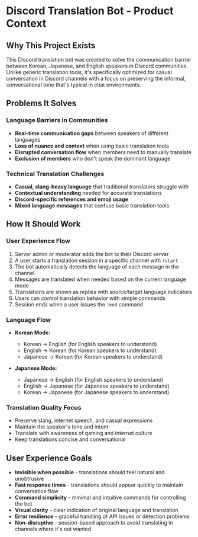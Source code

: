 # Discord Translation Bot - Product Context

## Why This Project Exists
This Discord translation bot was created to solve the communication barrier between Korean, Japanese, and English speakers in Discord communities. Unlike generic translation tools, it's specifically optimized for casual conversation in Discord channels with a focus on preserving the informal, conversational tone that's typical in chat environments.

## Problems It Solves

### Language Barriers in Communities
- **Real-time communication gaps** between speakers of different languages
- **Loss of nuance and context** when using basic translation tools
- **Disrupted conversation flow** when members need to manually translate
- **Exclusion of members** who don't speak the dominant language

### Technical Translation Challenges
- **Casual, slang-heavy language** that traditional translators struggle with
- **Contextual understanding** needed for accurate translations
- **Discord-specific references and emoji usage**
- **Mixed language messages** that confuse basic translation tools

## How It Should Work

### User Experience Flow
1. Server admin or moderator adds the bot to their Discord server
2. A user starts a translation session in a specific channel with `!start`
3. The bot automatically detects the language of each message in the channel
4. Messages are translated when needed based on the current language mode
5. Translations are shown as replies with source/target language indicators
6. Users can control translation behavior with simple commands
7. Session ends when a user issues the `!end` command

### Language Flow
- **Korean Mode:**
  - Korean → English (for English speakers to understand)
  - English → Korean (for Korean speakers to understand)
  - Japanese → Korean (for Korean speakers to understand)

- **Japanese Mode:**
  - Japanese → English (for English speakers to understand)
  - English → Japanese (for Japanese speakers to understand)
  - Korean → Japanese (for Japanese speakers to understand)

### Translation Quality Focus
- Preserve slang, internet speech, and casual expressions
- Maintain the speaker's tone and intent
- Translate with awareness of gaming and internet culture
- Keep translations concise and conversational

## User Experience Goals
- **Invisible when possible** - translations should feel natural and unobtrusive
- **Fast response times** - translations should appear quickly to maintain conversation flow
- **Command simplicity** - minimal and intuitive commands for controlling the bot
- **Visual clarity** - clear indication of original language and translation
- **Error resilience** - graceful handling of API issues or detection problems
- **Non-disruptive** - session-based approach to avoid translating in channels where it's not wanted
